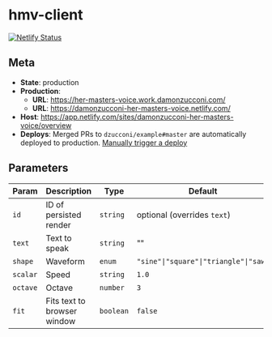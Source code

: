 # hmv-client

[![Netlify Status](https://api.netlify.com/api/v1/badges/dec6ab5a-7932-45c5-8e14-324c8d377bb0/deploy-status)](https://app.netlify.com/sites/damonzucconi-her-masters-voice/deploys)

## Meta

- **State**: production
- **Production**:
  - **URL**: https://her-masters-voice.work.damonzucconi.com/
  - **URL**: https://damonzucconi-her-masters-voice.netlify.com/
- **Host**: https://app.netlify.com/sites/damonzucconi-her-masters-voice/overview
- **Deploys**: Merged PRs to `dzucconi/example#master` are automatically deployed to production. [Manually trigger a deploy](https://app.netlify.com/sites/damonzucconi-her-masters-voice/deploys)

## Parameters

| Param    | Description                 | Type      | Default                               |
| -------- | --------------------------- | --------- | ------------------------------------- |
| `id`     | ID of persisted render      | `string`  | optional (overrides `text`)           |
| `text`   | Text to speak               | `string`  | ""                                    |
| `shape`  | Waveform                    | `enum`    | `"sine"\|"square"\|"triangle"\|"saw"` |
| `scalar` | Speed                       | `string`  | `1.0`                                 |
| `octave` | Octave                      | `number`  | `3`                                   |
| `fit`    | Fits text to browser window | `boolean` | `false`                               |
